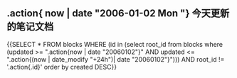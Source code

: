 ## .action{ now | date "2006-01-02  Mon "} 今天更新的笔记文档
{{SELECT * FROM blocks WHERE (id in (select root_id from blocks where (updated >= ".action{now | date "20060102"}" AND updated <= ".action{(now | date_modify "+24h")| date "20060102"}")))  AND root_id != '.action{.id}' order by created DESC}}
